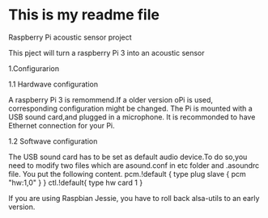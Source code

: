 # This is my readme file
Raspberry Pi acoustic sensor project

This pject will turn a raspberry Pi 3 into an acoustic sensor

1.Configurarion

1.1 Hardwave configuration

A raspberry Pi 3 is remommend.If a older version oPi is used,
corresponding configuration might be changed.
The Pi is mounted with a USB sound card,and plugged in a microphone.
It is recommonded to have Ethernet connection for your Pi.

1.2 Softwave configuration

The USB sound card has to be set as default audio device.To do so,you need
to modify two files which are asound.conf in etc folder and .asoundrc file.
 You put the following content. pcm.!default { type plug slave { pcm "hw:1,0" } } ctl.!default{ type hw card 1 }

If you are using Raspbian Jessie, you have to roll back alsa-utils to an
early version.

